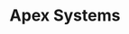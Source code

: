 ---
facebook: https://facebook.com/ApexSystemsInc
instagram: https://instagram.com/apexsystems
linkedin: https://linkedin.com/company/apex-systems
logohandle: apexsystems
sort: apexsystems
title: Apex Systems
twitter: https://x.com/apexsystems
website: https://www.apexsystems.com/
youtube: https://youtube.com/channel/UC13Pn7SciLJFqZkmhJWAdQw
---